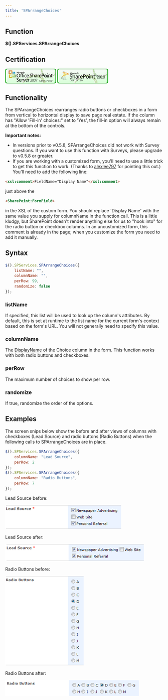 ```yaml
---
title: 'SPArrangeChoices'
---
```


## Function

**$().SPServices.SPArrangeChoices**

## Certification

[![Certified for SharePoint 2007](/docs/img/sp2007-cert.jpg)](/docs/glossary/index.md#Certification) [![Certified for SharePoint 2010](/docs/img/sp2010-cert.jpg "Certified for SharePoint 2010")](/docs/glossary/index.md#Certification)

## Functionality

The SPArrangeChoices rearranges radio buttons or checkboxes in a form from vertical to horizontal display to save page real estate. If the column has "Allow 'Fill-in' choices:" set to 'Yes', the fill-in option will always remain at the bottom of the controls.

**Important notes:**

* In versions prior to v0.5.8, SPArrangeChoices did not work with Survey questions. If you want to use this function with Surveys, please upgrade to v0.5.8 or greater.
* If you are working with a customized form, you'll need to use a little trick to get this function to work. (Thanks to [alexlee797](http://www.codeplex.com/site/users/view/alexlee797) for pointing this out.) You'll need to add the following line:
``` html
<xsl:comment>FieldName="Display Name"</xsl:comment>
```
just above the
``` html
<SharePoint:FormField>
```
in the XSL of the custom form. You should replace 'Display Name' with the same value you supply for columnName in the function call.
This is a little kludgy, but SharePoint doesn't render anything else for us to "hook into" for the radio button or checkbox columns. In an uncustomized form, this comment is already in the page; when you customize the form you need to add it manually.

## Syntax

``` javascript
$().SPServices.SPArrangeChoices({
	listName: "",
	columnName: "",
	perRow: 99,
	randomize: false
});
```

### listName
If specified, this list will be used to look up the column's attributes. By default, this is set at runtime to the list name for the current form's context based on the form's URL. You will not generally need to specify this value.

### columnName
The [DisplayName](/docs/glossary/index.md#DisplayName) of the Choice column in the form. This function works with both radio buttons and checkboxes.

### perRow
The maximum number of choices to show per row.

### randomize
If true, randomize the order of the options.

## Examples

The screen snips below show the before and after views of columns with checkboxes (Lead Source) and radio buttons (Radio Buttons) when the following calls to SPArrangeChoices are in place.

``` javascript
$().SPServices.SPArrangeChoices({
	columnName: "Lead Source",
	perRow: 2
});
$().SPServices.SPArrangeChoices({
	columnName: "Radio Buttons",
	perRow: 7
});
```

Lead Source before:

![](/docs/value-added/img/SPArrangeChoices1.png)

Lead Source after:

![](/docs/value-added/img/SPArrangeChoices2.png)

Radio Buttons before:

![](/docs/value-added/img/SPArrangeChoices3.png)

Radio Buttons after:

![](/docs/value-added/img/SPArrangeChoices4.png)
